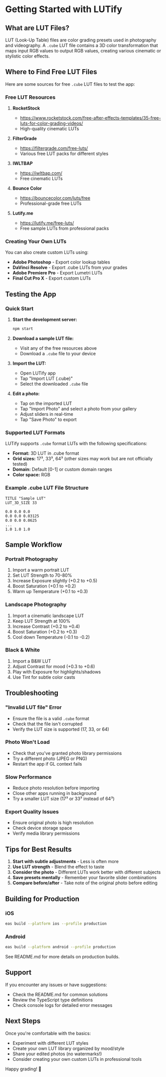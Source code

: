 # Getting Started with LUTify

## What are LUT Files?

LUT (Look-Up Table) files are color grading presets used in photography and videography. A `.cube` LUT file contains a 3D color transformation that maps input RGB values to output RGB values, creating various cinematic or stylistic color effects.

## Where to Find Free LUT Files

Here are some sources for free `.cube` LUT files to test the app:

### Free LUT Resources

1. **RocketStock**
   - https://www.rocketstock.com/free-after-effects-templates/35-free-luts-for-color-grading-videos/
   - High-quality cinematic LUTs

2. **FilterGrade**
   - https://filtergrade.com/free-luts/
   - Various free LUT packs for different styles

3. **IWLTBAP**
   - https://iwltbap.com/
   - Free cinematic LUTs

4. **Bounce Color**
   - https://bouncecolor.com/luts/free
   - Professional-grade free LUTs

5. **Lutify.me**
   - https://lutify.me/free-luts/
   - Free sample LUTs from professional packs

### Creating Your Own LUTs

You can also create custom LUTs using:
- **Adobe Photoshop** - Export color lookup tables
- **DaVinci Resolve** - Export .cube LUTs from your grades
- **Adobe Premiere Pro** - Export Lumetri LUTs
- **Final Cut Pro X** - Export custom LUTs

## Testing the App

### Quick Start

1. **Start the development server:**
   ```bash
   npm start
   ```

2. **Download a sample LUT file:**
   - Visit any of the free resources above
   - Download a `.cube` file to your device

3. **Import the LUT:**
   - Open LUTify app
   - Tap "Import LUT (.cube)"
   - Select the downloaded `.cube` file

4. **Edit a photo:**
   - Tap on the imported LUT
   - Tap "Import Photo" and select a photo from your gallery
   - Adjust sliders in real-time
   - Tap "Save Photo" to export

### Supported LUT Formats

LUTify supports `.cube` format LUTs with the following specifications:

- **Format:** 3D LUT in .cube format
- **Grid sizes:** 17³, 33³, 64³ (other sizes may work but are not officially tested)
- **Domain:** Default [0-1] or custom domain ranges
- **Color space:** RGB

### Example .cube LUT File Structure

```
TITLE "Sample LUT"
LUT_3D_SIZE 33

0.0 0.0 0.0
0.0 0.0 0.03125
0.0 0.0 0.0625
...
1.0 1.0 1.0
```

## Sample Workflow

### Portrait Photography
1. Import a warm portrait LUT
2. Set LUT Strength to 70-80%
3. Increase Exposure slightly (+0.2 to +0.5)
4. Boost Saturation (+0.1 to +0.2)
5. Warm up Temperature (+0.1 to +0.3)

### Landscape Photography
1. Import a cinematic landscape LUT
2. Keep LUT Strength at 100%
3. Increase Contrast (+0.2 to +0.4)
4. Boost Saturation (+0.2 to +0.3)
5. Cool down Temperature (-0.1 to -0.2)

### Black & White
1. Import a B&W LUT
2. Adjust Contrast for mood (+0.3 to +0.6)
3. Play with Exposure for highlights/shadows
4. Use Tint for subtle color casts

## Troubleshooting

### "Invalid LUT file" Error
- Ensure the file is a valid `.cube` format
- Check that the file isn't corrupted
- Verify the LUT size is supported (17, 33, or 64)

### Photo Won't Load
- Check that you've granted photo library permissions
- Try a different photo (JPEG or PNG)
- Restart the app if GL context fails

### Slow Performance
- Reduce photo resolution before importing
- Close other apps running in background
- Try a smaller LUT size (17³ or 33³ instead of 64³)

### Export Quality Issues
- Ensure original photo is high resolution
- Check device storage space
- Verify media library permissions

## Tips for Best Results

1. **Start with subtle adjustments** - Less is often more
2. **Use LUT strength** - Blend the effect to taste
3. **Consider the photo** - Different LUTs work better with different subjects
4. **Save presets mentally** - Remember your favorite slider combinations
5. **Compare before/after** - Take note of the original photo before editing

## Building for Production

### iOS

```bash
eas build --platform ios --profile production
```

### Android

```bash
eas build --platform android --profile production
```

See README.md for more details on production builds.

## Support

If you encounter any issues or have suggestions:
- Check the README.md for common solutions
- Review the TypeScript type definitions
- Check console logs for detailed error messages

## Next Steps

Once you're comfortable with the basics:
- Experiment with different LUT styles
- Create your own LUT library organized by mood/style
- Share your edited photos (no watermarks!)
- Consider creating your own custom LUTs in professional tools

Happy grading! 🎨


